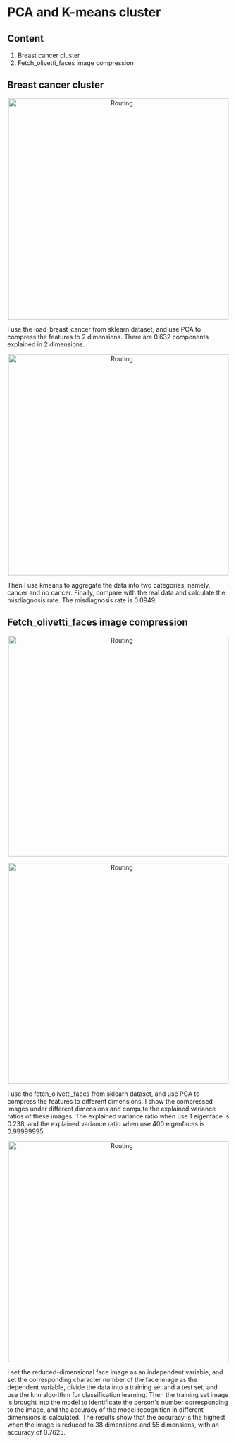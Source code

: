 # PCA and K-means cluster

## Content

1.  Breast cancer cluster
2.  Fetch_olivetti_faces image compression

## Breast cancer cluster

<p align="center"><img src="pic/pca_cancer.jpg" alt="Routing" width="500"/></p>
I use the load_breast_cancer from sklearn dataset, and use PCA to compress the features to 2 dimensions. There are 0.632 components explained in 2 dimensions. 

<p align="center"><img src="pic/kmeans.jpg" alt="Routing" width="500"/></p>

Then I use kmeans to aggregate the data into two categories, namely, cancer and no cancer. Finally, compare with the real data and calculate the misdiagnosis rate. The misdiagnosis rate is 0.0949.

## Fetch_olivetti_faces image compression

<p align="center"><img src="pic/rebuild_1.jpg" alt="Routing" width="500"/></p>
<p align="center"><img src="pic/rebuild_400.jpg" alt="Routing" width="500"/></p>

I use the fetch_olivetti_faces from sklearn dataset, and use PCA to compress the features to different dimensions. I show the compressed images under different dimensions and compute the explained variance ratios of these images. The explained variance ratio when use 1 eigenface is  0.238, and the explained variance ratio when use 400 eigenfaces is  0.99999995

<p align="center"><img src="pic/knn.jpg" alt="Routing" width="500"/></p>

I set the reduced-dimensional face image as an independent variable, and set the corresponding character number of the face image as the dependent variable, divide the data into a training set and a test set, and use the knn algorithm for classification learning. Then the training set image is brought into the model to identificate the person's number corresponding to the image, and the accuracy of the model recognition in different dimensions is calculated. The results show that the accuracy is the highest when the image is reduced to 38 dimensions and 55 dimensions, with an accuracy of 0.7625.